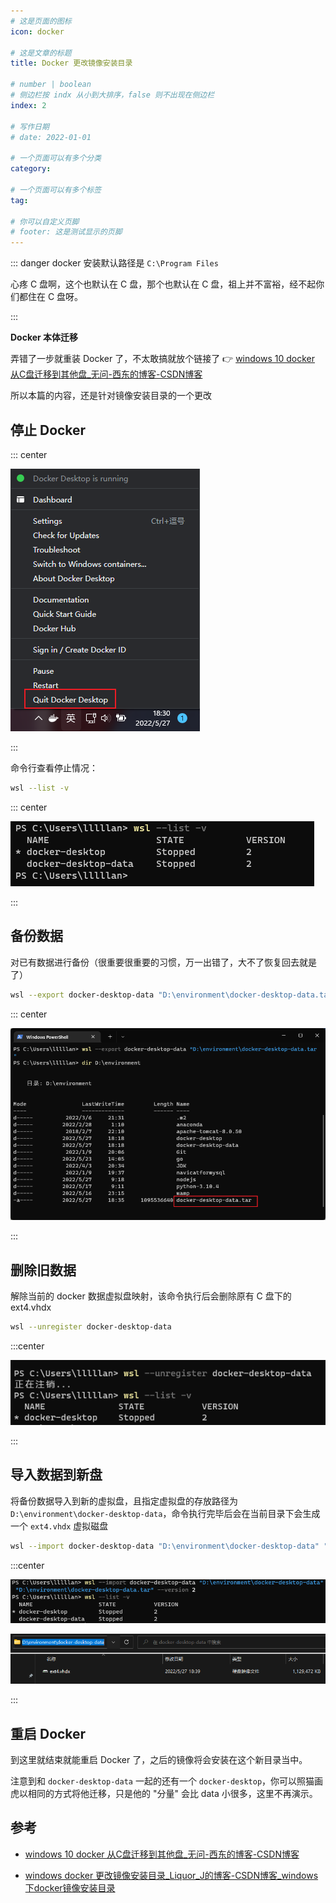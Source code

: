 ```yaml
---
# 这是页面的图标
icon: docker

# 这是文章的标题
title: Docker 更改镜像安装目录

# number | boolean
# 侧边栏按 indx 从小到大排序，false 则不出现在侧边栏
index: 2

# 写作日期
# date: 2022-01-01

# 一个页面可以有多个分类
category: 

# 一个页面可以有多个标签
tag: 

# 你可以自定义页脚
# footer: 这是测试显示的页脚
---
```




::: danger docker 安装默认路径是 `C:\Program Files`

心疼 C 盘啊，这个也默认在 C 盘，那个也默认在 C 盘，祖上并不富裕，经不起你们都住在 C 盘呀。

:::



**Docker 本体迁移**

弄错了一步就重装 Docker 了，不太敢搞就放个链接了 👉 [windows 10 docker 从C盘迁移到其他盘_无问-西东的博客-CSDN博客](https://blog.csdn.net/jxl15680701016/article/details/106925002)

所以本篇的内容，还是针对镜像安装目录的一个更改



## 停止 Docker

::: center

![image-20220527183038404](./img/image-20220527183038404.png)

:::



命令行查看停止情况：

```sh
wsl --list -v
```



::: center

![image-20220527183250098](./img/image-20220527183250098.png)

:::



## 备份数据

对已有数据进行备份（很重要很重要的习惯，万一出错了，大不了恢复回去就是了）

```sh
wsl --export docker-desktop-data "D:\environment\docker-desktop-data.tar"
```

::: center

![image-20220527183554985](./img/image-20220527183554985.png)

:::



## 删除旧数据

解除当前的 docker 数据虚拟盘映射，该命令执行后会删除原有 C 盘下的 ext4.vhdx 

```sh
wsl --unregister docker-desktop-data
```



:::center

![image-20220527183719118](./img/image-20220527183719118.png)

:::



## 导入数据到新盘

将备份数据导入到新的虚拟盘，且指定虚拟盘的存放路径为 `D:\environment\docker-desktop-data`，命令执行完毕后会在当前目录下会生成一个 `ext4.vhdx` 虚拟磁盘

```sh
wsl --import docker-desktop-data "D:\environment\docker-desktop-data" "D:\environment\docker-desktop-data.tar" --version 2
```



:::center

![image-20220527183918480](./img/image-20220527183918480.png)

![image-20220527184041835](./img/image-20220527184041835.png)

:::



## 重启 Docker

到这里就结束就能重启 Docker 了，之后的镜像将会安装在这个新目录当中。

注意到和 `docker-desktop-data` 一起的还有一个 `docker-desktop`，你可以照猫画虎以相同的方式将他迁移，只是他的 "分量" 会比 data 小很多，这里不再演示。



## 参考

- [windows 10 docker 从C盘迁移到其他盘_无问-西东的博客-CSDN博客](https://blog.csdn.net/jxl15680701016/article/details/106925002)

- [windows docker 更改镜像安装目录_Liquor_J的博客-CSDN博客_windows下docker镜像安装目录](https://blog.csdn.net/qq_36226120/article/details/115185519)
